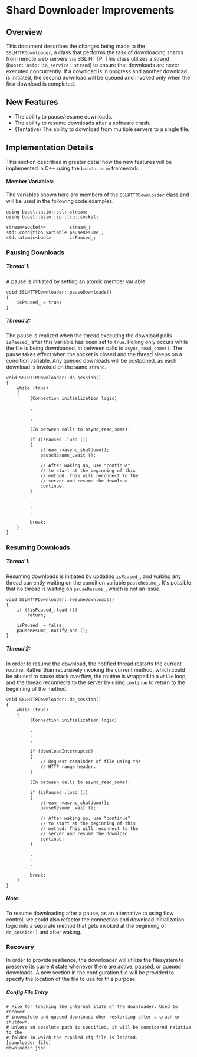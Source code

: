 # Shard Downloader Improvements

## Overview

This document describes the changes being made to the `SSLHTTPDownloader`, a class that performs the task of downloading shards from remote web servers via
SSL HTTP. This class utilizes a strand (`boost::asio::io_service::strand`) to ensure that downloads are never executed concurrently. If a download is in progress and another download is initiated, the second download will be queued and invoked only when the first download is completed.

## New Features

- The ability to pause/resume downloads.
- The ability to resume downloads after a software crash.
- (Tentative) The ability to download from multiple servers to a single file.

## Implementation Details

This section describes in greater detail how the new features will be
implemented in C++ using the `boost::asio` framework.

#### Member Variables:

The variables shown here are members of the ```SSLHTTPDownloader``` class and
will be used in the following code examples.

````
using boost::asio::ssl::stream;
using boost::asio::ip::tcp::socket;

stream<socket>>         stream_;
std::condition_variable pauseResume_;
std::atomic<bool>       isPaused_;
````

### Pausing Downloads

##### Thread 1:

A pause is initiated by setting an atomic member variable.

```
void SSLHTTPDownloader::pauseDownloads()
{
    isPaused_ = true;
}
```

##### Thread 2:

The pause is realized when the thread executing the download polls `isPaused_`  after this variable has been set to `true`. Polling only occurs while the file is being downloaded, in between calls to `async_read_some()`. The pause takes effect when the socket is closed and the thread sleeps on a condition variable. Any queued downloads will be postponed, as each download is invoked on the same `strand`.

```
void SSLHTTPDownloader::do_session()
{
    while (true)
    {
         (Connection initialization logic)

         .
         .
         .

         (In between calls to async_read_some):

         if (isPaused_.load ())
         {
             stream_->async_shutdown();
             pauseResume_.wait ();

             // After waking up, use "continue"
             // to start at the beginning of this
             // method. This will reconnect to the
             // server and resume the download.
             continue;
         }

         .
         .
         .

         break;
    }
}
```

### Resuming Downloads

##### Thread 1:

Resuming downloads is initiated by updating `isPaused_`, and waking any thread currently waiting on the condition variable `pauseResume_`. It's possible that no thread is waiting on `pauseResume_`, which is not an issue.

```
void SSLHTTPDownloader::resumeDownloads()
{
    if (!isPaused_.load ())
        return;

    isPaused_ = false;
    pauseResume_.notify_one ();
}
```

##### Thread 2:

In order to resume the download, the notified thread restarts the current routine. Rather than recursively invoking the current method, which could be abused to cause stack overflow, the routine is wrapped in a `while` loop, and the thread reconnects to the server by using `continue` to return to the beginning of the method.

```
void SSLHTTPDownloader::do_session()
{
    while (true)
    {
         (Connection initialization logic)

         .
         .
         .

         if (downloadInterrupted)
         {
             // Request remainder of file using the
             // HTTP range header.
         }

         (In between calls to async_read_some):

         if (isPaused_.load ())
         {
             stream_->async_shutdown();
             pauseResume_.wait ();

             // After waking up, use "continue"
             // to start at the beginning of this
             // method. This will reconnect to the
             // server and resume the download.
             continue;
         }

         .
         .
         .

         break;
    }
}
```

##### Note:
To resume downloading after a pause, as an alternative to using flow control, we could also refactor the connection and download initialization logic into a separate method that gets invoked at the beginning of `do_session()` and after waking.

### Recovery
In order to provide resilience, the downloader will utilize the filesystem to preserve its current state whenever there are active, paused, or queued downloads. A new section in the configuration file will be provided to specify the location of the file to use for this purpose.

##### Config File Entry

```
# File for tracking the internal state of the downloader. Used to recover
# incomplete and queued downloads when restarting after a crash or shutdown.
# Unless an absolute path is specified, it will be considered relative to the
# folder in which the rippled.cfg file is located.
[downloader_file]
downloader.json
```
